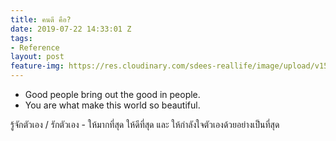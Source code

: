 ```yaml
---
title: คนดี คือ?
date: 2019-07-22 14:33:01 Z
tags:
- Reference
layout: post
feature-img: https://res.cloudinary.com/sdees-reallife/image/upload/v1555658919/sample_feature_img.png
---
```


- Good people bring out the good in people.
- You are what make this world so beautiful.

<i class="fa fa-child" style="color:plum"></i>

รู้จักตัวเอง / รักตัวเอง - ให้มากที่สุด ให้ดีที่สุด และ ให้กำลังใจตัวเองด้วยอย่างเป็นที่สุด
